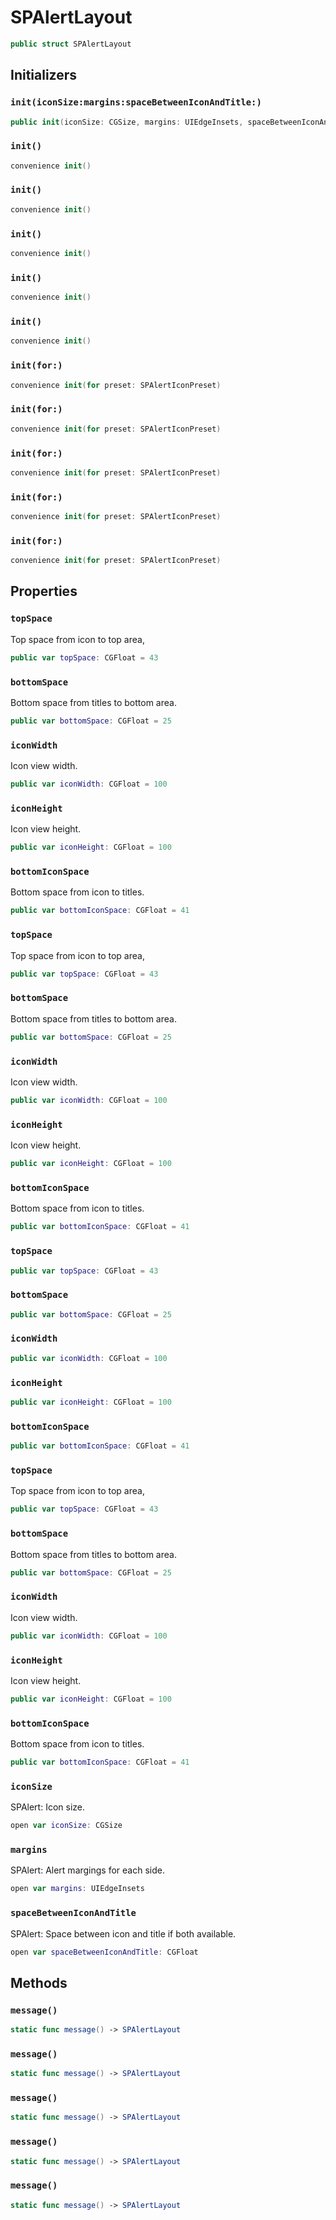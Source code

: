 # SPAlertLayout

``` swift
public struct SPAlertLayout 
```

## Initializers

### `init(iconSize:margins:spaceBetweenIconAndTitle:)`

``` swift
public init(iconSize: CGSize, margins: UIEdgeInsets, spaceBetweenIconAndTitle: CGFloat) 
```

### `init()`

``` swift
convenience init() 
```

### `init()`

``` swift
convenience init() 
```

### `init()`

``` swift
convenience init() 
```

### `init()`

``` swift
convenience init() 
```

### `init()`

``` swift
convenience init() 
```

### `init(for:)`

``` swift
convenience init(for preset: SPAlertIconPreset) 
```

### `init(for:)`

``` swift
convenience init(for preset: SPAlertIconPreset) 
```

### `init(for:)`

``` swift
convenience init(for preset: SPAlertIconPreset) 
```

### `init(for:)`

``` swift
convenience init(for preset: SPAlertIconPreset) 
```

### `init(for:)`

``` swift
convenience init(for preset: SPAlertIconPreset) 
```

## Properties

### `topSpace`

Top space from icon to top area,

``` swift
public var topSpace: CGFloat = 43
```

### `bottomSpace`

Bottom space from titles to bottom area.

``` swift
public var bottomSpace: CGFloat = 25
```

### `iconWidth`

Icon view width.

``` swift
public var iconWidth: CGFloat = 100
```

### `iconHeight`

Icon view height.

``` swift
public var iconHeight: CGFloat = 100
```

### `bottomIconSpace`

Bottom space from icon to titles.

``` swift
public var bottomIconSpace: CGFloat = 41
```

### `topSpace`

Top space from icon to top area,

``` swift
public var topSpace: CGFloat = 43
```

### `bottomSpace`

Bottom space from titles to bottom area.

``` swift
public var bottomSpace: CGFloat = 25
```

### `iconWidth`

Icon view width.

``` swift
public var iconWidth: CGFloat = 100
```

### `iconHeight`

Icon view height.

``` swift
public var iconHeight: CGFloat = 100
```

### `bottomIconSpace`

Bottom space from icon to titles.

``` swift
public var bottomIconSpace: CGFloat = 41
```

### `topSpace`

``` swift
public var topSpace: CGFloat = 43
```

### `bottomSpace`

``` swift
public var bottomSpace: CGFloat = 25
```

### `iconWidth`

``` swift
public var iconWidth: CGFloat = 100
```

### `iconHeight`

``` swift
public var iconHeight: CGFloat = 100
```

### `bottomIconSpace`

``` swift
public var bottomIconSpace: CGFloat = 41
```

### `topSpace`

Top space from icon to top area,

``` swift
public var topSpace: CGFloat = 43
```

### `bottomSpace`

Bottom space from titles to bottom area.

``` swift
public var bottomSpace: CGFloat = 25
```

### `iconWidth`

Icon view width.

``` swift
public var iconWidth: CGFloat = 100
```

### `iconHeight`

Icon view height.

``` swift
public var iconHeight: CGFloat = 100
```

### `bottomIconSpace`

Bottom space from icon to titles.

``` swift
public var bottomIconSpace: CGFloat = 41
```

### `iconSize`

SPAlert:​ Icon size.

``` swift
open var iconSize: CGSize
```

### `margins`

SPAlert:​ Alert margings for each side.

``` swift
open var margins: UIEdgeInsets
```

### `spaceBetweenIconAndTitle`

SPAlert:​ Space between icon and title if both available.

``` swift
open var spaceBetweenIconAndTitle: CGFloat
```

## Methods

### `message()`

``` swift
static func message() -> SPAlertLayout 
```

### `message()`

``` swift
static func message() -> SPAlertLayout 
```

### `message()`

``` swift
static func message() -> SPAlertLayout 
```

### `message()`

``` swift
static func message() -> SPAlertLayout 
```

### `message()`

``` swift
static func message() -> SPAlertLayout 
```
